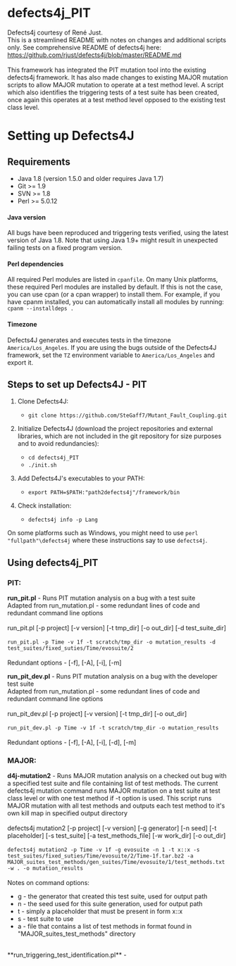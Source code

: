 # defects4j_PIT

Defects4j courtesy of René Just.<br/>
This is a streamlined README with notes on changes and additional scripts only. See comprehensive README of defects4j here: https://github.com/rjust/defects4j/blob/master/README.md <br/>
<br/>
This framework has integrated the PIT mutation tool into the existing defects4j framework. It has also made changes to existing MAJOR mutation scripts to allow MAJOR mutation to operate at a test method level. A script which also identifies the triggering tests of a test suite has been created, once again this operates at a test method level opposed to the existing test class level.

# Setting up Defects4J

## Requirements

 - Java 1.8 (version 1.5.0 and older requires Java 1.7)
 - Git >= 1.9
 - SVN >= 1.8
 - Perl >= 5.0.12

#### Java version
All bugs have been reproduced and triggering tests verified, using the latest
version of Java 1.8.
Note that using Java 1.9+ might result in unexpected failing tests on a fixed
program version. 

#### Perl dependencies
All required Perl modules are listed in `cpanfile`. On many Unix platforms,
these required Perl modules are installed by default. If this is not the case,
you can use cpan (or a cpan wrapper) to install them. For example, if you have
cpanm installed, you can automatically install all modules by running:
`cpanm --installdeps .`

#### Timezone
Defects4J generates and executes tests in the timezone `America/Los_Angeles`.
If you are using the bugs outside of the Defects4J framework, set the `TZ`
environment variable to `America/Los_Angeles` and export it.

## Steps to set up Defects4J - PIT

1. Clone Defects4J:
    - `git clone https://github.com/SteGaff7/Mutant_Fault_Coupling.git`

2. Initialize Defects4J (download the project repositories and external libraries, which are not included in the git repository for size purposes and to avoid redundancies):
    - `cd defects4j_PIT`
    - `./init.sh`

3. Add Defects4J's executables to your PATH:
    - `export PATH=$PATH:"path2defects4j"/framework/bin`

4. Check installation:
    - `defects4j info -p Lang`

On some platforms such as Windows, you might need to use `perl "fullpath"\defects4j`
where these instructions say to use `defects4j`.


## Using defects4j_PIT

### PIT:

**run_pit.pl** - Runs PIT mutation analysis on a bug with a test suite<br/>
Adapted from run_mutation.pl - some redundant lines of code and redundant command line options<br/>
<br/>
run_pit.pl [-p project] [-v version] [-t tmp_dir] [-o out_dir] [-d test_suite_dir]<br/>
<br/>
`run_pit.pl -p Time -v 1f -t scratch/tmp_dir -o mutation_results -d test_suites/fixed_suties/Time/evosuite/2`<br/>
<br/>
Redundant options - [-f], [-A], [-i], [-m]
<br/>

**run_pit_dev.pl** - Runs PIT mutation analysis on a bug with the developer test suite<br/>
Adapted from run_mutation.pl - some redundant lines of code and redundant command line options<br/>
<br/>
run_pit_dev.pl [-p project] [-v version] [-t tmp_dir] [-o out_dir]<br/>
<br/>
`run_pit_dev.pl -p Time -v 1f -t scratch/tmp_dir -o mutation_results`<br/>
<br/>
Redundant options - [-f], [-A], [-i], [-d], [-m]

### MAJOR:

**d4j-mutation2** - Runs MAJOR mutation analysis on a checked out bug with a specified test suite and file containing list of test methods. The current defects4j mutation command runs MAJOR mutation on a test suite at test class level or with one test method if -t option is used. This script runs MAJOR mutation with all test methods and outputs each test method to it's own kill map in specified output directory<br/>
<br/>
defects4j mutation2 [-p project] [-v version] [-g generator] [-n seed] [-t placeholder] [-s test_suite] [-a test_methods_file] [-w work_dir] [-o out_dir] <br/>
<br/>
`defects4j mutation2 -p Time -v 1f -g evosuite -n 1 -t x::x -s test_suites/fixed_suties/Time/evosuite/2/Time-1f.tar.bz2 -a MAJOR_suites_test_methods/gen_suites/Time/evosuite/1/test_methods.txt -w . -o mutation_results`<br/>
<br/>
Notes on command options:<br/>
- g - the generator that created this test suite, used for output path
- n - the seed used for this suite generation, used for output path
- t - simply a placeholder that must be present in form x::x
- s - test suite to use
- a - file that contains a list of test methods in format found in "MAJOR_suites_test_methods" directory
<br/>
**run_triggering_test_identification.pl** - 
